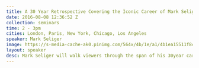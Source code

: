 ```yaml
---
title: A 30 Year Retrospective Covering the Iconic Career of Mark Seliger
date: 2016-08-08 12:36:52 Z
collection: seminars
time: 2 - 3pm
cities: London, Paris, New York, Chicago, Los Angeles
speaker: Mark Seliger
image: https://s-media-cache-ak0.pinimg.com/564x/4b/1e/a1/4b1ea15511f8c2f539c4af42b6d2f5c7.jpg
layout: speaker
desc: Mark Seliger will walk viewers through the span of his 30­year career covering his many different genres and styles of shooting. Seliger’s work, which ranges from portraits of musicians and artists to Presidents and cultural icons from around the world, has been seen on the covers of Rolling Stone, Vanity Fair, Details and L’Uomo Vogue among others. He will discuss his method of working with his subjects; understanding how they perceive their own image and working with that idea to come up with the final image. He will discuss shooting for a specific purpose, a cover for example, and the challenges and opportunities of such a process. Seliger will also discuss his fine art photography, which he has pursued alongside his commercial work.
---
```

